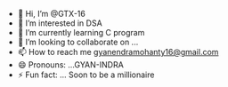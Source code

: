 - 👋 Hi, I’m @GTX-16
- 👀 I’m interested in DSA
- 🌱 I’m currently learning C program 
- 💞️ I’m looking to collaborate on ...
- 📫 How to reach me gyanendramohanty16@gmail.com
- 😄 Pronouns: ...GYAN-INDRA
- ⚡ Fun fact: ... Soon to be a millionaire 

<!---
GTX-16/GTX-16 is a ✨ special ✨ repository because its `README.md` (this file) appears on your GitHub profile.
You can click the Preview link to take a look at your changes.
--->
